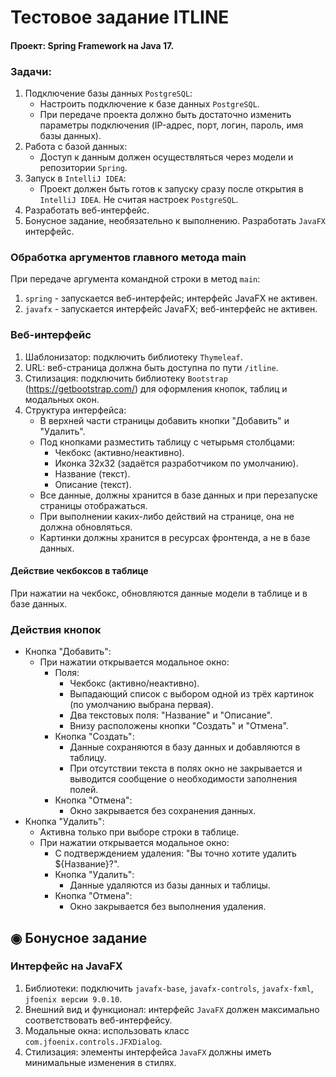 # Тестовое задание ITLINE

#### Проект: Spring Framework на Java 17.

### Задачи:
1) Подключение базы данных `PostgreSQL`:
    - Настроить подключение к базе данных `PostgreSQL`.
    - При передаче проекта должно быть достаточно изменить параметры подключения (IP-адрес, порт, логин, пароль, имя базы данных).
2) Работа с базой данных:
   - Доступ к данным должен осуществляться через модели и репозитории `Spring`.
3) Запуск в `IntelliJ IDEA`:
   - Проект должен быть готов к запуску сразу после открытия в `IntelliJ IDEA`. Не считая настроек `PostgreSQL`.
4) Разработать веб-интерфейс.
5) Бонусное задание, необязательно к выполнению. Разработать `JavaFX` интерфейс.


### Обработка аргументов главного метода main
При передаче аргумента командной строки в метод `main`:
1) `spring` - запускается веб-интерфейс; интерфейс JavaFX не активен.
2) `javafx` - запускается интерфейс JavaFX; веб-интерфейс не активен.

### Веб-интерфейс
1) Шаблонизатор: подключить библиотеку `Thymeleaf`.
2) URL: веб-страница должна быть доступна по пути `/itline`.
3) Стилизация: подключить библиотеку `Bootstrap` (https://getbootstrap.com/) для оформления кнопок, таблиц и модальных окон.
4) Структура интерфейса:
   - В верхней части страницы добавить кнопки "Добавить" и "Удалить".
   - Под кнопками разместить таблицу с четырьмя столбцами:
        - Чекбокс (активно/неактивно).
        - Иконка 32x32 (задаётся разработчиком по умолчанию).
        - Название (текст).
        - Описание (текст).
   - Все данные, должны хранится в базе данных и при перезапуске страницы отображаться.
   - При выполнении каких-либо действий на странице, она не должна обновляться.
   - Картинки должны хранится в ресурсах фронтенда, а не в базе данных.

#### Действие чекбоксов в таблице
При нажатии на чекбокс, обновляются данные модели в таблице и в базе данных.

### Действия кнопок
- Кнопка "Добавить":
  - При нажатии открывается модальное окно:
    - Поля: 
      - Чекбокс (активно/неактивно).
      - Выпадающий список с выбором одной из трёх картинок (по умолчанию выбрана первая).
      - Два текстовых поля: "Название" и "Описание".
      - Внизу расположены кнопки "Создать" и "Отмена".
    - Кнопка "Создать":
      - Данные сохраняются в базу данных и добавляются в таблицу.
      - При отсутствии текста в полях окно не закрывается и выводится сообщение о необходимости заполнения полей.
    - Кнопка "Отмена":
      - Окно закрывается без сохранения данных.
- Кнопка "Удалить":
  - Активна только при выборе строки в таблице.
  - При нажатии открывается модальное окно:
      - C подтверждением удаления: "Вы точно хотите удалить ${Название}?".
      - Кнопка "Удалить":
        - Данные удаляются из базы данных и таблицы.
      - Кнопка "Отмена":
        - Окно закрывается без выполнения удаления.

## ◉ Бонусное задание
### Интерфейс на JavaFX
1) Библиотеки: подключить `javafx-base`, `javafx-controls`, `javafx-fxml`, `jfoenix версии 9.0.10`.
2) Внешний вид и функционал: интерфейс `JavaFX` должен максимально соответствовать веб-интерфейсу.
3) Модальные окна: использовать класс `com.jfoenix.controls.JFXDialog`.
4) Стилизация: элементы интерфейса `JavaFX` должны иметь минимальные изменения в стилях.